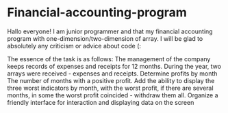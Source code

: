 # Financial-accounting-program
Hallo everyone! I am junior programmer and that my financial accounting program with one-dimension/two-dimension of array. I will be glad to absolutely any criticism or advice about code (:

The essence of the task is as follows:
The management of the company keeps records of expenses and receipts for 12 months.
During the year, two arrays were received - expenses and receipts.
Determine profits by month
The number of months with a positive profit.
Add the ability to display the three worst indicators by month, with the worst profit,
if there are several months, in some the worst profit coincided - withdraw them all.
Organize a friendly interface for interaction and displaying data on the screen
